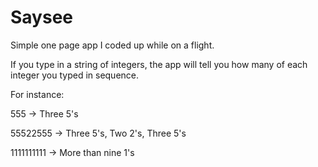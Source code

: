 # Saysee
Simple one page app I coded up while on a flight.

If you type in a string of integers, the app will tell you how many of each integer you typed in sequence.


For instance:

555 -> Three 5's

55522555 -> Three 5's, Two 2's, Three 5's

1111111111 -> More than nine 1's
